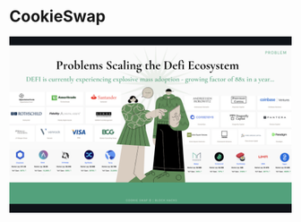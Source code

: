 # CookieSwap

![](https://github.com/lucylow/CookieSwap/blob/main/images/Screen%20Shot%202021-11-12%20at%208.11.09%20PM.png?raw=true)
